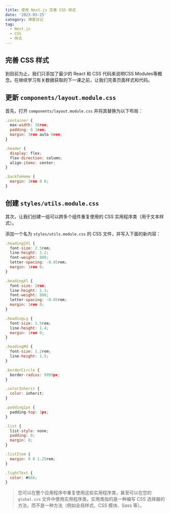 ```yaml
---
title: 使用 Next.js 完善 CSS 样式
date: '2023-03-25'
category: 博客日记
tag:
  - Next.js
  - CSS
  - 样式
---
```


## 完善 CSS 样式

到目前为止，我们只添加了最少的 React 和 CSS 代码来说明CSS Modules等概念。在继续学习有关数据获取的下一课之前，让我们完善页面样式和代码。

## 更新 `components/layout.module.css`

首先，打开 `components/layout.module.css` 并将其替换为以下布局：

```js
.container {
  max-width: 36rem;
  padding: 0 1rem;
  margin: 3rem auto 6rem;
}

.header {
  display: flex;
  flex-direction: column;
  align-items: center;
}

.backToHome {
  margin: 3rem 0 0;
}
```

## 创建 `styles/utils.module.css`

其次，让我们创建一组可以跨多个组件重复使用的 CSS 实用程序类（用于文本样式）。

添加一个名为 `styles/utils.module.css` 的 CSS 文件，并写入下面的新内容：

```js
.heading2Xl {
  font-size: 2.5rem;
  line-height: 1.2;
  font-weight: 800;
  letter-spacing: -0.05rem;
  margin: 1rem 0;
}

.headingXl {
  font-size: 2rem;
  line-height: 1.3;
  font-weight: 800;
  letter-spacing: -0.05rem;
  margin: 1rem 0;
}

.headingLg {
  font-size: 1.5rem;
  line-height: 1.4;
  margin: 1rem 0;
}

.headingMd {
  font-size: 1.2rem;
  line-height: 1.5;
}

.borderCircle {
  border-radius: 9999px;
}

.colorInherit {
  color: inherit;
}

.padding1px {
  padding-top: 1px;
}

.list {
  list-style: none;
  padding: 0;
  margin: 0;
}

.listItem {
  margin: 0 0 1.25rem;
}

.lightText {
  color: #666;
}
```

> 您可以在整个应用程序中重复使用这些实用程序类，甚至可以在您的 `global.css` 文件中使用实用程序类。实用类指的是一种编写 CSS 选择器的方法，而不是一种方法（例如全局样式、CSS 模块、Sass 等）。